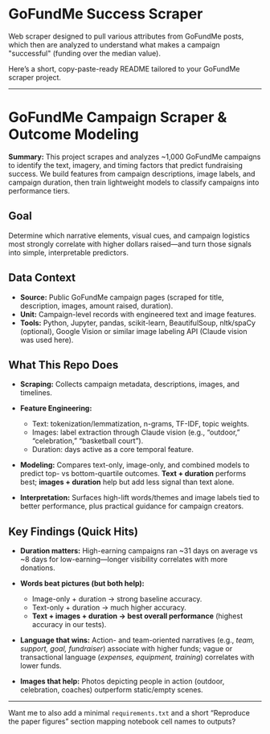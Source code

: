 # GoFundMe Success Scraper
Web scraper designed to pull various attributes from GoFundMe posts, which then are analyzed to understand what makes a campaign "successful" (funding over the median value).

Here’s a short, copy-paste-ready README tailored to your GoFundMe scraper project.

---

# GoFundMe Campaign Scraper & Outcome Modeling

**Summary:** This project scrapes and analyzes ~1,000 GoFundMe campaigns to identify the text, imagery, and timing factors that predict fundraising success. We build features from campaign descriptions, image labels, and campaign duration, then train lightweight models to classify campaigns into performance tiers. 

## Goal

Determine which narrative elements, visual cues, and campaign logistics most strongly correlate with higher dollars raised—and turn those signals into simple, interpretable predictors. 

## Data Context

* **Source:** Public GoFundMe campaign pages (scraped for title, description, images, amount raised, duration).
* **Unit:** Campaign-level records with engineered text and image features.
* **Tools:** Python, Jupyter, pandas, scikit-learn, BeautifulSoup, nltk/spaCy (optional), Google Vision or similar image labeling API (Claude vision was used here).

## What This Repo Does

* **Scraping:** Collects campaign metadata, descriptions, images, and timelines.
* **Feature Engineering:**

  * Text: tokenization/lemmatization, n-grams, TF-IDF, topic weights.
  * Images: label extraction through Claude vision (e.g., “outdoor,” “celebration,” “basketball court”).
  * Duration: days active as a core temporal feature.

* **Modeling:** Compares text-only, image-only, and combined models to predict top- vs bottom-quartile outcomes. **Text + duration** performs best; **images + duration** help but add less signal than text alone. 
* **Interpretation:** Surfaces high-lift words/themes and image labels tied to better performance, plus practical guidance for campaign creators. 

## Key Findings (Quick Hits)

* **Duration matters:** High-earning campaigns ran ~31 days on average vs ~8 days for low-earning—longer visibility correlates with more donations. 
* **Words beat pictures (but both help):**

  * Image-only + duration → strong baseline accuracy.
  * Text-only + duration → much higher accuracy.
  * **Text + images + duration → best overall performance** (highest accuracy in our tests). 
* **Language that wins:** Action- and team-oriented narratives (e.g., *team, support, goal, fundraiser*) associate with higher funds; vague or transactional language (*expenses, equipment, training*) correlates with lower funds. 
* **Images that help:** Photos depicting people in action (outdoor, celebration, coaches) outperform static/empty scenes. 

---

Want me to also add a minimal `requirements.txt` and a short “Reproduce the paper figures” section mapping notebook cell names to outputs?
